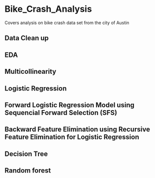 # Bike_Crash_Analysis
Covers analysis on bike crash data set from the city of Austin

## Data Clean up 
## EDA 
## Multicollinearity 
## Logistic Regression 
## Forward Logistic Regression Model using Sequencial Forward Selection (SFS)
## Backward Feature Elimination using Recursive Feature Elimination for Logistic Regression
## Decision Tree
## Random forest
